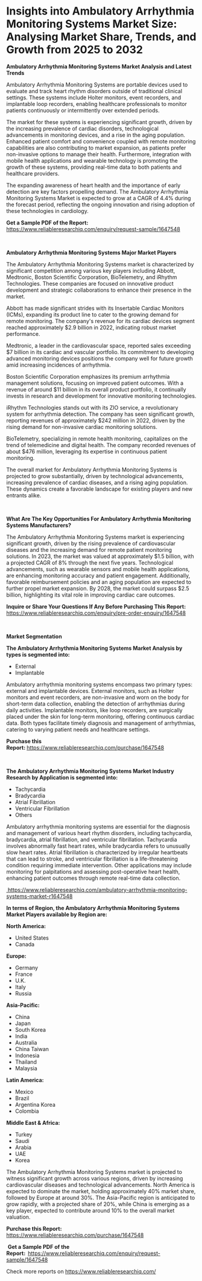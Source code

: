 <p><h1>Insights into Ambulatory Arrhythmia Monitoring Systems Market Size: Analysing Market Share, Trends, and Growth from 2025 to 2032</h1></p><p><strong>Ambulatory Arrhythmia Monitoring Systems Market Analysis and Latest Trends</strong></p>
<p><p>Ambulatory Arrhythmia Monitoring Systems are portable devices used to evaluate and track heart rhythm disorders outside of traditional clinical settings. These systems include Holter monitors, event recorders, and implantable loop recorders, enabling healthcare professionals to monitor patients continuously or intermittently over extended periods. </p><p>The market for these systems is experiencing significant growth, driven by the increasing prevalence of cardiac disorders, technological advancements in monitoring devices, and a rise in the aging population. Enhanced patient comfort and convenience coupled with remote monitoring capabilities are also contributing to market expansion, as patients prefer non-invasive options to manage their health. Furthermore, integration with mobile health applications and wearable technology is promoting the growth of these systems, providing real-time data to both patients and healthcare providers.</p><p>The expanding awareness of heart health and the importance of early detection are key factors propelling demand. The Ambulatory Arrhythmia Monitoring Systems Market is expected to grow at a CAGR of 4.4% during the forecast period, reflecting the ongoing innovation and rising adoption of these technologies in cardiology.</p></p>
<p><strong>Get a Sample PDF of the Report:&nbsp;</strong> <a href="https://www.reliableresearchiq.com/enquiry/request-sample/1647548?utm_campaign=3500&utm_medium=2&utm_source=Github&utm_content=ia&utm_term=29032025&utm_id=ambulatory-arrhythmia-monitoring-systems">https://www.reliableresearchiq.com/enquiry/request-sample/1647548</a></p>
<p>&nbsp;</p>
<p><strong>Ambulatory Arrhythmia Monitoring Systems Major Market Players</strong></p>
<p><p>The Ambulatory Arrhythmia Monitoring Systems market is characterized by significant competition among various key players including Abbott, Medtronic, Boston Scientific Corporation, BioTelemetry, and iRhythm Technologies. These companies are focused on innovative product development and strategic collaborations to enhance their presence in the market.</p><p>Abbott has made significant strides with its Insertable Cardiac Monitors (ICMs), expanding its product line to cater to the growing demand for remote monitoring. The company's revenue for its cardiac devices segment reached approximately $2.9 billion in 2022, indicating robust market performance.</p><p>Medtronic, a leader in the cardiovascular space, reported sales exceeding $7 billion in its cardiac and vascular portfolio. Its commitment to developing advanced monitoring devices positions the company well for future growth amid increasing incidences of arrhythmia.</p><p>Boston Scientific Corporation emphasizes its premium arrhythmia management solutions, focusing on improved patient outcomes. With a revenue of around $11 billion in its overall product portfolio, it continually invests in research and development for innovative monitoring technologies.</p><p>iRhythm Technologies stands out with its ZIO service, a revolutionary system for arrhythmia detection. The company has seen significant growth, reporting revenues of approximately $242 million in 2022, driven by the rising demand for non-invasive cardiac monitoring solutions.</p><p>BioTelemetry, specializing in remote health monitoring, capitalizes on the trend of telemedicine and digital health. The company recorded revenues of about $476 million, leveraging its expertise in continuous patient monitoring.</p><p>The overall market for Ambulatory Arrhythmia Monitoring Systems is projected to grow substantially, driven by technological advancements, increasing prevalence of cardiac diseases, and a rising aging population. These dynamics create a favorable landscape for existing players and new entrants alike.</p></p>
<p>&nbsp;</p>
<p><strong>What Are The Key Opportunities For Ambulatory Arrhythmia Monitoring Systems Manufacturers?</strong></p>
<p><p>The Ambulatory Arrhythmia Monitoring Systems market is experiencing significant growth, driven by the rising prevalence of cardiovascular diseases and the increasing demand for remote patient monitoring solutions. In 2023, the market was valued at approximately $1.5 billion, with a projected CAGR of 8% through the next five years. Technological advancements, such as wearable sensors and mobile health applications, are enhancing monitoring accuracy and patient engagement. Additionally, favorable reimbursement policies and an aging population are expected to further propel market expansion. By 2028, the market could surpass $2.5 billion, highlighting its vital role in improving cardiac care outcomes.</p></p>
<p><strong>Inquire or Share Your Questions If Any Before Purchasing This Report:</strong> <a href="https://www.reliableresearchiq.com/enquiry/pre-order-enquiry/1647548?utm_campaign=3500&utm_medium=2&utm_source=Github&utm_content=ia&utm_term=29032025&utm_id=ambulatory-arrhythmia-monitoring-systems">https://www.reliableresearchiq.com/enquiry/pre-order-enquiry/1647548</a></p>
<p>&nbsp;</p>
<p><strong>Market Segmentation</strong></p>
<p><strong>The Ambulatory Arrhythmia Monitoring Systems Market Analysis by types is segmented into:</strong></p>
<p><ul><li>External</li><li>Implantable</li></ul></p>
<p><p>Ambulatory arrhythmia monitoring systems encompass two primary types: external and implantable devices. External monitors, such as Holter monitors and event recorders, are non-invasive and worn on the body for short-term data collection, enabling the detection of arrhythmias during daily activities. Implantable monitors, like loop recorders, are surgically placed under the skin for long-term monitoring, offering continuous cardiac data. Both types facilitate timely diagnosis and management of arrhythmias, catering to varying patient needs and healthcare settings.</p></p>
<p><strong>Purchase this Report:&nbsp;</strong><a href="https://www.reliableresearchiq.com/purchase/1647548?utm_campaign=3500&utm_medium=2&utm_source=Github&utm_content=ia&utm_term=29032025&utm_id=ambulatory-arrhythmia-monitoring-systems">https://www.reliableresearchiq.com/purchase/1647548</a></p>
<p>&nbsp;</p>
<p><strong>The Ambulatory Arrhythmia Monitoring Systems Market Industry Research by Application is segmented into:</strong></p>
<p><ul><li>Tachycardia</li><li>Bradycardia</li><li>Atrial Fibrillation</li><li>Ventricular Fibrillation</li><li>Others</li></ul></p>
<p><p>Ambulatory arrhythmia monitoring systems are essential for the diagnosis and management of various heart rhythm disorders, including tachycardia, bradycardia, atrial fibrillation, and ventricular fibrillation. Tachycardia involves abnormally fast heart rates, while bradycardia refers to unusually slow heart rates. Atrial fibrillation is characterized by irregular heartbeats that can lead to stroke, and ventricular fibrillation is a life-threatening condition requiring immediate intervention. Other applications may include monitoring for palpitations and assessing post-operative heart health, enhancing patient outcomes through remote real-time data collection.</p></p>
<p><a href="https://www.reliableresearchiq.com/ambulatory-arrhythmia-monitoring-systems-market-r1647548?utm_campaign=3500&utm_medium=2&utm_source=Github&utm_content=ia&utm_term=29032025&utm_id=ambulatory-arrhythmia-monitoring-systems">&nbsp;https://www.reliableresearchiq.com/ambulatory-arrhythmia-monitoring-systems-market-r1647548</a></p>
<p><strong>In terms of Region, the Ambulatory Arrhythmia Monitoring Systems Market Players available by Region are:</strong></p>
<p>
    <p> <strong> North America: </strong>
        <ul>
            <li>United States</li>
            <li>Canada</li>
        </ul>
        </p> 
    <p> <strong> Europe: </strong>
        <ul>
            <li>Germany</li>
            <li>France</li>
            <li>U.K.</li>
            <li>Italy</li>
            <li>Russia</li>
        </ul>
        </p> 
    <p> <strong> Asia-Pacific: </strong>
        <ul>
            <li>China</li>
            <li>Japan</li>
            <li>South Korea</li>
            <li>India</li>
            <li>Australia</li>
            <li>China Taiwan</li>
            <li>Indonesia</li>
            <li>Thailand</li>
            <li>Malaysia</li>
        </ul>
        </p> 
    <p> <strong> Latin America: </strong>
        <ul>
            <li>Mexico</li>
            <li>Brazil</li>
            <li>Argentina Korea</li>
            <li>Colombia</li>
        </ul>
        </p> 
    <p> <strong> Middle East & Africa: </strong>
        <ul>
            <li>Turkey</li>
            <li>Saudi</li>
            <li>Arabia</li>
            <li>UAE</li>
            <li>Korea</li>
        </ul>
    </p>
    </p>
<p><p>The Ambulatory Arrhythmia Monitoring Systems market is projected to witness significant growth across various regions, driven by increasing cardiovascular diseases and technological advancements. North America is expected to dominate the market, holding approximately 40% market share, followed by Europe at around 30%. The Asia-Pacific region is anticipated to grow rapidly, with a projected share of 20%, while China is emerging as a key player, expected to contribute around 10% to the overall market valuation.</p></p>
<p><strong>Purchase this Report: </strong><a href="https://www.reliableresearchiq.com/purchase/1647548?utm_campaign=3500&utm_medium=2&utm_source=Github&utm_content=ia&utm_term=29032025&utm_id=ambulatory-arrhythmia-monitoring-systems">https://www.reliableresearchiq.com/purchase/1647548</a></p>
<p>&nbsp;<strong>Get a Sample PDF of the Report:&nbsp;&nbsp;</strong><a href="https://www.reliableresearchiq.com/enquiry/request-sample/1647548?utm_campaign=3500&utm_medium=2&utm_source=Github&utm_content=ia&utm_term=29032025&utm_id=ambulatory-arrhythmia-monitoring-systems">https://www.reliableresearchiq.com/enquiry/request-sample/1647548</a></p>
<p><strong></strong></p>
<p>Check more reports on <a href="https://www.reliableresearchiq.com/?utm_campaign=3500&utm_medium=2&utm_source=Github&utm_content=ia&utm_term=29032025&utm_id=ambulatory-arrhythmia-monitoring-systems">https://www.reliableresearchiq.com/</a></p>